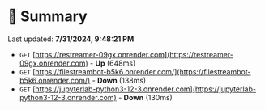 # 📖 Summary
Last updated: **7/31/2024, 9:48:21 PM**

- `GET` [https://restreamer-09gx.onrender.com](https://restreamer-09gx.onrender.com) - **Up** (648ms)
- `GET` [https://filestreambot-b5k6.onrender.com/](https://filestreambot-b5k6.onrender.com/) - **Down** (138ms)
- `GET` [https://jupyterlab-python3-12-3.onrender.com](https://jupyterlab-python3-12-3.onrender.com) - **Down** (130ms)

